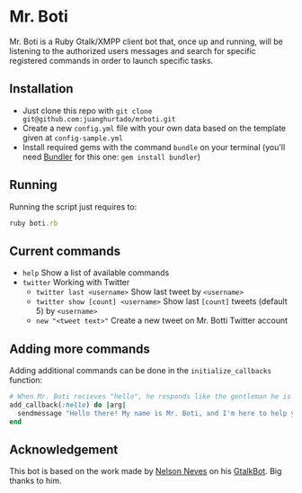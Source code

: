 # Mr. Boti

Mr. Boti is a Ruby Gtalk/XMPP client bot that, once up and running, will be listening to the authorized users messages and search for specific registered commands in order to launch specific tasks.

## Installation

- Just clone this repo with `git clone git@github.com:juanghurtado/mrboti.git`
- Create a new `config.yml` file with your own data based on the template given at `config-sample.yml`
- Install required gems with the command `bundle` on your terminal (you'll need [Bundler](https://github.com/carlhuda/bundler) for this one: `gem install bundler`)

## Running

Running the script just requires to:

```ruby
ruby boti.rb
```

## Current commands

- `help` Show a list of available commands
- `twitter` Working with Twitter
  - `twitter last <username>` Show last tweet by `<username>`
  - `twitter show [count] <username>` Show last `[count]` tweets (default 5) by `<username>`
  - `new "<tweet text>"` Create a new tweet on Mr. Botti Twitter account

## Adding more commands

Adding additional commands can be done in the `initialize_callbacks` function:

```ruby
# When Mr. Boti recieves "hello", he responds like the gentleman he is
add_callback(:hello) do |arg|
  sendmessage "Hello there! My name is Mr. Boti, and I'm here to help you."
end
```

## Acknowledgement

This bot is based on the work made by [Nelson Neves](https://github.com/nneves) on his [GtalkBot](https://github.com/nneves/GtalkBot). Big thanks to him.